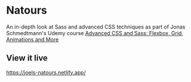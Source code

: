 # Natours

An in-depth look at Sass and advanced CSS techniques as part of Jonas Schmedtmann's Udemy course [Advanced CSS and Sass: Flexbox, Grid, Animations and More](https://www.udemy.com/course/advanced-css-and-sass)

## View it live

https://joels-natours.netlify.app/
